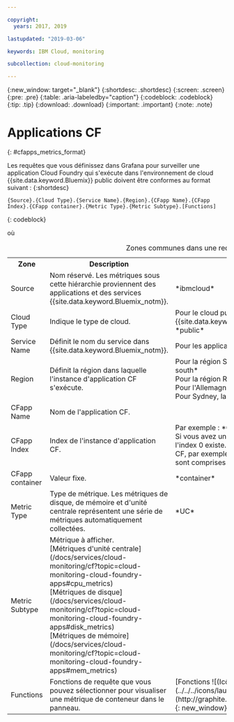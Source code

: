 ```yaml
---

copyright:
  years: 2017, 2019

lastupdated: "2019-03-06"

keywords: IBM Cloud, monitoring

subcollection: cloud-monitoring

---
```


{:new_window: target="_blank"}
{:shortdesc: .shortdesc}
{:screen: .screen}
{:pre: .pre}
{:table: .aria-labeledby="caption"}
{:codeblock: .codeblock}
{:tip: .tip}
{:download: .download}
{:important: .important}
{:note: .note}


# Applications CF
{: #cfapps_metrics_format}

Les requêtes que vous définissez dans Grafana pour surveiller une application Cloud Foundry qui s'exécute dans l'environnement de cloud {{site.data.keyword.Bluemix}} public doivent être conformes au format suivant : 
{:shortdesc}

```
{Source}.{Cloud Type}.{Service Name}.{Region}.{CFapp Name}.{CFapp Index}.{CFapp container}.{Metric Type}.{Metric Subtype}.[Functions]
```
{: codeblock}

où

<table>
  <caption>Zones communes dans une requête</caption>
  <tr>
    <th>Zone</th>
	<th>Description</th>
	<th>Valeur</th>
  </tr>
  <tr>
    <td>Source</td>
	<td>Nom réservé. Les métriques sous cette hiérarchie proviennent des applications et des services {{site.data.keyword.Bluemix_notm}}.</td>
	<td>*ibmcloud*</td>
  </tr>
  <tr>
    <td>Cloud Type</td>
	<td>Indique le type de cloud. </td>
	<td>Pour le cloud public {{site.data.keyword.Bluemix_notm}}, la valeur est *public*</td>
  </tr>
  <tr>
    <td>Service Name</td>
	<td>Définit le nom du service dans {{site.data.keyword.Bluemix_notm}}.</td>
	<td>Pour les applications CF, la valeur est *cloud-foundry*</td>
  </tr>
  <tr>
    <td>Region</td>
	<td>Définit la région dans laquelle l'instance d'application CF s'exécute.</td>
	<td>Pour la région Sud des Etats-Unis, la valeur est *us-south* <br>Pour la région Royaume-Uni, la valeur est *eu-gb*  <br>Pour l'Allemagne, la valeur est *eu-de* <br>Pour Sydney, la valeur est *au-syd* </td>
  </tr>
  <tr>
    <td>CFapp Name</td>
	<td>Nom de l'application CF.</td>
	<td></td>
  </tr>
  <tr>
    <td>CFapp Index</td>
	  <td>Index de l'instance d'application CF.</td>
	  <td>Par exemple : *0* </br>Si vous avez une application CF avec une instance, seul l'index 0 existe. Si vous mettez à l'échelle l'application CF, par exemple, vers 10 instances, les valeurs d'index sont comprises entre 0 et 9.</td>
  </tr>
  <tr>
    <td>CFapp container</td>
	  <td>Valeur fixe.</td>
	  <td>*container*</td>
  </tr>
  <tr>
    <td>Metric Type</td>
	  <td>Type de métrique. Les métriques de disque, de mémoire et d'unité centrale représentent une série de métriques automatiquement collectées.</td>
	  <td>*UC*</td>
  </tr>
  <tr>
    <td>Metric Subtype</td>
	  <td>Métrique à afficher. </br>[Métriques d'unité centrale](/docs/services/cloud-monitoring/cf?topic=cloud-monitoring-cloud-foundry-apps#cpu_metrics) </br>[Métriques de disque](/docs/services/cloud-monitoring/cf?topic=cloud-monitoring-cloud-foundry-apps#disk_metrics) </br>[Métriques de mémoire](/docs/services/cloud-monitoring/cf?topic=cloud-monitoring-cloud-foundry-apps#mem_metrics)</td>
	  <td></td>
  </tr>
  <tr>
    <td>Functions</td>
    <td>Fonctions de requête que vous pouvez sélectionner pour visualiser une métrique de conteneur dans le panneau. </td>
    <td>[Fonctions ![(Icône de lien externe)](../../../icons/launch-glyph.svg "Icône de lien externe")](http://graphite.readthedocs.io/en/latest/functions.html){: new_window}</td>
   </tr>
</table>




